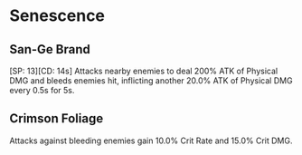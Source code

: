 # Senescence

## San-Ge Brand

[SP: 13][CD: 14s] Attacks nearby enemies to deal 200% ATK of Physical DMG and bleeds enemies hit, inflicting another 20.0% ATK of Physical DMG every 0.5s for 5s.

## Crimson Foliage

Attacks against bleeding enemies gain 10.0% Crit Rate and 15.0% Crit DMG.